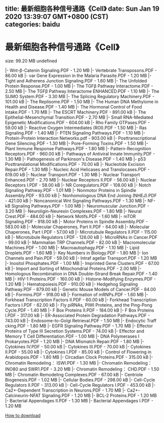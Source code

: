 
title: 最新细胞各种信号通路《Cell》
date: Sun Jan 19 2020 13:39:07 GMT+0800 (CST)    
categories: baidu
---

# 最新细胞各种信号通路《Cell》
size: 99.20 MB
 undefined
 
|- Wnt-β-Catenin Signaling.PDF - 1.20 MB
|- Vertebrate Transposons.PDF - 86.00 kB
|- var Gene Expression in the Malaria Parasite.PDF - 1.20 MB
|- Tight and Adherens Junction Signaling.PDF - 1.60 MB
|- The Unfolded Protein Response.PDF - 1.00 MB
|- The TGFβ Pathway Interactome.PDF - 2.50 MB
|- The TGFβ Pathway Interactome ENHANCED.PDF - 1.10 MB
|- The SUMO System.PDF - 3.30 MB
|- The Splicing Regulatory Machinery.PDF - 101.00 kB
|- The Replisome.PDF - 1.50 MB
|- The Human DNA Methylome in Health and Disease.PDF - 1.40 MB
|- The Hormonal Control of Food Intake.PDF - 1.70 MB
|- The ESCRT Machinery.PDF - 891.00 kB
|- The Epithelial-Mesenchymal Transition.PDF - 2.70 MB
|- Small RNA-Mediated Epigenetic Modifications.PDF - 604.00 kB
|- Rho Family GTPases.PDF - 59.00 kB
|- Reactive Oxygen Intermediates (ROI).PDF - 1.50 MB
|- Ras Signaling.PDF - 1.40 MB
|- PTEN Signaling Pathways.PDF - 1.10 MB
|- Protein-Protein Interaction Networks.pdf - 903.00 kB
|- Posttranscriptional Gene Silencing.PDF - 1.30 MB
|- Pore-Forming Toxins.PDF - 1.50 MB
|- Plant Immune Response Pathways.PDF - 1.80 MB
|- Pattern-Recognition Receptors.PDF - 960.00 kB
|- Pathways of Antiviral Innate Immunity.PDF - 1.30 MB
|- Pathogenesis of Parkinson's Disease.PDF - 1.40 MB
|- p53 Posttranslational Modifications.PDF - 70.00 kB
|- Nucleotide Excision Repair.PDF - 1.30 MB
|- Nucleic Acid Helicases and Translocases.PDF - 619.00 kB
|- Nuclear Transport.PDF - 1.30 MB
|- Nuclear Transport Enhanced.PDF - 2.70 MB
|- Nuclear Receptors II.PDF - 56.00 kB
|- Nuclear Receptors I.PDF - 58.00 kB
|- NR Coregulators.PDF - 108.00 kB
|- Notch Signaling Pathway.PDF - 1.01 MB
|- Nonmotor Proteins in Spindle Assembly.PDF - 93.00 kB
|- Nonhomologous DNA End Joining (NHEJ).PDF - 421.00 kB
|- Noncanonical Wnt Signaling Pathways.PDF - 1.30 MB
|- NF-kB Signaling Pathways.PDF - 1.00 MB
|- Neuromuscular Junction.PDF - 3.20 MB
|- Neuroligin-Neurexin Complexes.PDF - 1.80 MB
|- Neural Crest.PDF - 484.00 kB
|- Network Motifs.PDF - 1.60 MB
|- mTOR Signaling.PDF - 918.00 kB
|- Motor Proteins in Spindle Assembly.PDF - 583.00 kB
|- Molecular Chaperones, Part II.PDF - 64.00 kB
|- Molecular Chaperones, Part I.PDF - 57.00 kB
|- Microtubule Regulators II.PDF - 115.00 kB
|- Microtubule Regulators I.PDF - 126.00 kB
|- MicroRNAs in Cancer.PDF - 99.00 kB
|- Mammalian TRP Channels.PDF - 82.00 kB
|- Macromolecular Machines.PDF - 1.00 MB
|- Macroautophagy.PDF - 1.10 MB
|- Lipid Droplets.PDF - 1.60 MB
|- Key Numbers in Biology.PDF - 1.80 MB
|- Ion Channels and Pain.PDF - 59.00 kB
|- Intraf agellar Transport.PDF - 1.20 MB
|- Inositol Phosphates.PDF - 1.00 MB
|- Imprinted Gene Clusters.PDF - 67.00 kB
|- Import and Sorting of Mitochondrial Proteins.PDF - 2.00 MB
|- Homologous Recombination in DNA Double-Strand Break Repair.PDF - 1.40 MB
|- HIV-1 Proteins.PDF - 160.00 kB
|- Histone-Modifying Enzymes.PDF - 1.20 MB
|- Hematopoiesis.PDF - 910.00 kB
|- Hedgehog Signaling Pathway.PDF - 879.00 kB
|- Genetic Mouse Models of Cancer.PDF - 84.00 kB
|- Formins.PDF - 918.00 kB
|- Formation of mRNPs.PDF - 1.60 MB
|- Forkhead Transcription Factors II.PDF - 60.00 kB
|- Forkhead Transcription Factors I.PDF - 62.00 kB
|- Fly piRNAs, PIWI Proteins, and the Ping-Pong Cycle.PDF - 1.40 MB
|- F Box Proteins II.PDF - 184.00 kB
|- F Box Proteins I.PDF - 317.00 kB
|- ER-Associated Protein Degradation Pathways.PDF - 743.00 kB
|- Endosome-to-Golgi Retrieval.PDF - 1.50 MB
|- Endocytic Traff cking.PDF - 1.80 MB
|- EGFR Signaling Pathway.PDF - 1.70 MB
|- Effector Proteins of Type III Secretion Systems.PDF - 74.00 kB
|- Effector and Memory T Cell Differentiation.PDF - 1.00 MB
|- DNA Polymerases I Prokaryotes.PDF - 1.20 MB
|- DNA Mismatch Repair.PDF - 1.80 MB
|- Cytokines IV.PDF - 50.00 kB
|- Cytokines III.PDF - 70.00 kB
|- Cytokines II.PDF - 55.00 kB
|- Cytokines I.PDF - 85.00 kB
|- Control of Flowering in Arabidopsis.PDF - 1.80 MB
|- Circadian Clock Proteins.PDF - 315.00 kB
|- Chromatin Remodeling： ISWI.PDF - 1.30 MB
|- Chromatin Remodeling： INO80 and SWR1.PDF - 3.20 MB
|- Chromatin Remodeling： CHD.PDF - 1.50 MB
|- Chromatin Remodeling Complexes.PDF - 67.00 kB
|- Centriole Biogenesis.PDF - 1.02 MB
|- Cellular Bodies.PDF - 298.00 kB
|- Cell-Cycle Regulators II.PDF - 313.00 kB
|- Cell-Cycle Regulators I.PDF - 453.00 kB
|- Ca2+-Dependent Transcription in Neurons.PDF - 1.70 MB
|- Ca2+-Calcineurin-NFAT Signaling.PDF - 1.20 MB
|- BCL-2 Proteins.PDF - 1.20 MB
|- Bacterial Appendages II.PDF - 1.30 MB
|- Bacterial Appendages I.PDF - 1.20 MB

[How to download](https://bpcam.bemobtrk.com/go/2ceec3aa-1ca2-46d6-b9ff-aaa5c184517c?jno=3804)